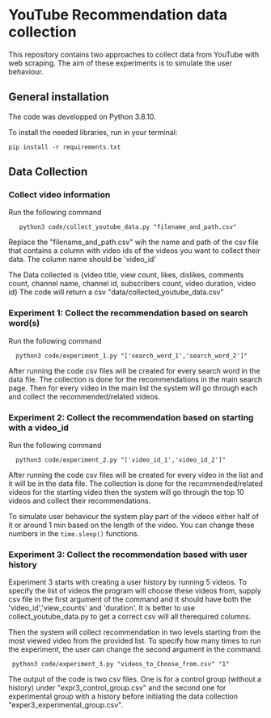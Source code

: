 # YouTube Recommendation data collection
This repository contains two approaches to collect data from YouTube with web scraping. The aim of these experiments is to 
simulate the user behaviour.
## General installation

The code was developped on Python 3.8.10.

To install the needed libraries, run in your terminal:

```
pip install -r requirements.txt
```
## Data Collection
### Collect video information 
Run the following command
```
   python3 code/collect_youtube_data.py "filename_and_path.csv"
```
Replace the "filename_and_path.csv" wih the name and path of the csv file that contains a column with video ids of the videos you want to collect their data. The column name should be 'video_id'

The Data collected is {video title, view count, likes, dislikes, comments count, channel name, channel id, subscribers count, video duration, video id}
The code will return a csv "data/collected_youtube_data.csv"
### Experiment 1: Collect the recommendation based on search word(s)
Run the following command
```
  python3 code/experiment_1.py "['search_word_1','search_word_2']"
```
After running the code csv files will be created for every search word in the data file. The collection is done for the recommendations in the main search page. Then for every video in the main list the system will go through each and collect
the recommended/related videos. 
### Experiment 2: Collect the recommendation based on starting with a video_id
Run the following command
```
  python3 code/experiment_2.py "['video_id_1','video_id_2']"
```
After running the code csv files will be created for every video in the list and it will be in the data file. The collection is done
for the recommended/related videos for the starting video then the system will go through the top 10 videos and collect their recommendations.


To simulate user behaviour the system play part of the videos either half of it or around 1 min based on the length of the video. You can change
these numbers in the ```time.sleep()``` functions.
### Experiment 3: Collect the recommendation based with user history
Experiment 3 starts with creating a user history by running 5 videos. To specify the list of videos the program will choose these videos from, supply csv file in the first argument of the command and it should have both the 'video_id','view_counts' and 'duration'. It is better to use collect_youtube_data.py to get a correct csv will all therequired columns.

Then the system will collect recommendation in two levels starting from the most viewed video from the provided list. To specify how many times to run the experiment, the user can change the second argument in the command.
```
 python3 code/experiment_3.py "videos_to_Choose_from.csv" "1"
```
The output of the code is two csv files. One is for a control group (without a history) under "expr3_control_group.csv" and the second one for experimental group with a history before initiating the data collection "exper3_experimental_group.csv". 


